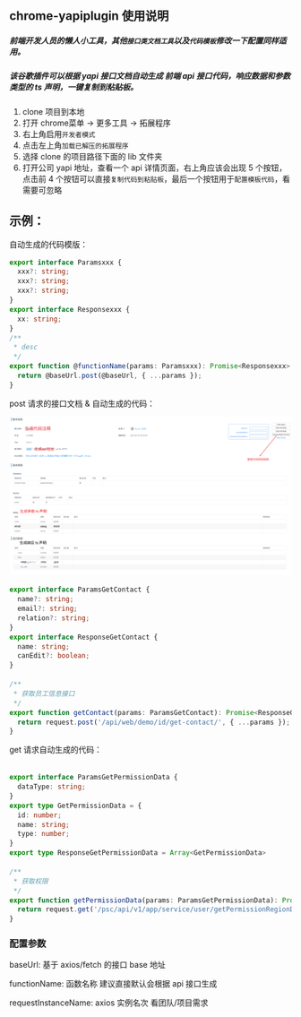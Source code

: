 ## chrome-yapiplugin 使用说明
##### 前端开发人员的懒人小工具，其他`接口类文档工具`以及`代码模板`修改一下配置同样适用。
##### 该谷歌插件可以根据 yapi 接口文档自动生成 前端 api 接口代码，响应数据和参数类型的 ts 声明，一键复制到粘贴板。

1. clone 项目到本地
2. 打开 chrome菜单 -> 更多工具 -> 拓展程序
3. 右上角启用`开发者模式`
4. 点击左上角`加载已解压的拓展程序`
5. 选择 clone 的项目路径下面的 lib 文件夹
6. 打开公司 yapi 地址，查看一个 api 详情页面，右上角应该会出现 5 个按钮，点击前 4 个按钮可以直接`复制代码到粘贴板`，最后一个按钮用于`配置模板代码`，看需要可忽略

## 示例：

自动生成的代码模版：
```ts
export interface Paramsxxx {
  xxx?: string;
  xxx?: string;
  xxx?: string;
}
export interface Responsexxx {
  xx: string;
}
/**
 * desc
 */
export function @functionName(params: Paramsxxx): Promise<Responsexxx> {
  return @baseUrl.post(@baseUrl, { ...params });
}

```

post 请求的接口文档 & 自动生成的代码：

![alt 属性文本](./src/img/demo.png)

```ts
export interface ParamsGetContact {
  name?: string;
  email?: string;
  relation?: string;
}
export interface ResponseGetContact {
  name: string;
  canEdit?: boolean;
}
    
/**
 * 获取员工信息接口
 */
export function getContact(params: ParamsGetContact): Promise<ResponseGetContact> {
  return request.post('/api/web/demo/id/get-contact/', { ...params });
}
```

get 请求自动生成的代码：

```ts
  
export interface ParamsGetPermissionData {
  dataType: string;
}
export type GetPermissionData = {
  id: number;
  name: string;
  type: number;
}
export type ResponseGetPermissionData = Array<GetPermissionData>
    
/**
 * 获取权限
 */
export function getPermissionData(params: ParamsGetPermissionData): Promise<ResponseGetPermissionData> {
  return request.get('/psc/api/v1/app/service/user/getPermissionRegionData', { params });
}
```

### 配置参数

baseUrl: 基于 axios/fetch 的接口 base 地址

functionName: 函数名称 建议直接默认会根据 api 接口生成

requestInstanceName: axios 实例名次 看团队/项目需求
